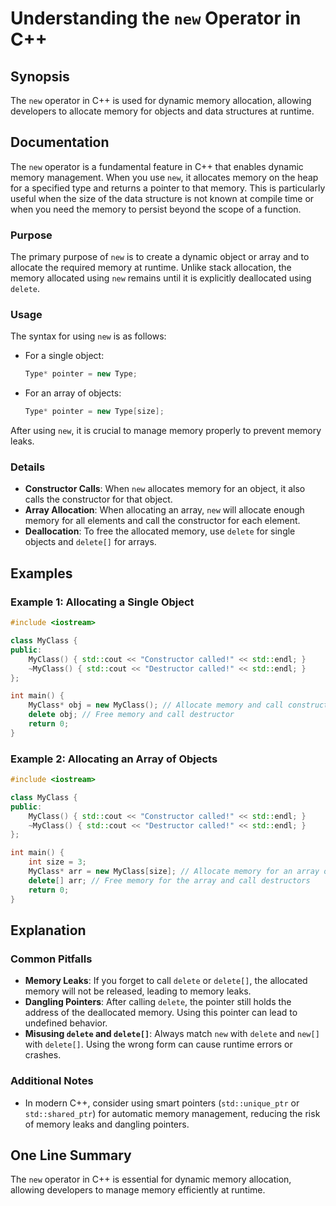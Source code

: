 <!--
Meta Description: # Understanding the `new` Operator in C++ ## Synopsis The `new` operator in C++ is used for dynamic memory allocation, allowing developers to allocate...
Meta Keywords: memory, new, delete, myclass, std
-->

# Understanding the `new` Operator in C++

## Synopsis
The `new` operator in C++ is used for dynamic memory allocation, allowing developers to allocate memory for objects and data structures at runtime.

## Documentation
The `new` operator is a fundamental feature in C++ that enables dynamic memory management. When you use `new`, it allocates memory on the heap for a specified type and returns a pointer to that memory. This is particularly useful when the size of the data structure is not known at compile time or when you need the memory to persist beyond the scope of a function.

### Purpose
The primary purpose of `new` is to create a dynamic object or array and to allocate the required memory at runtime. Unlike stack allocation, the memory allocated using `new` remains until it is explicitly deallocated using `delete`.

### Usage
The syntax for using `new` is as follows:

- For a single object:
  ```cpp
  Type* pointer = new Type;
  ```

- For an array of objects:
  ```cpp
  Type* pointer = new Type[size];
  ```

After using `new`, it is crucial to manage memory properly to prevent memory leaks.

### Details
- **Constructor Calls**: When `new` allocates memory for an object, it also calls the constructor for that object.
- **Array Allocation**: When allocating an array, `new` will allocate enough memory for all elements and call the constructor for each element.
- **Deallocation**: To free the allocated memory, use `delete` for single objects and `delete[]` for arrays.

## Examples

### Example 1: Allocating a Single Object
```cpp
#include <iostream>

class MyClass {
public:
    MyClass() { std::cout << "Constructor called!" << std::endl; }
    ~MyClass() { std::cout << "Destructor called!" << std::endl; }
};

int main() {
    MyClass* obj = new MyClass(); // Allocate memory and call constructor
    delete obj; // Free memory and call destructor
    return 0;
}
```

### Example 2: Allocating an Array of Objects
```cpp
#include <iostream>

class MyClass {
public:
    MyClass() { std::cout << "Constructor called!" << std::endl; }
    ~MyClass() { std::cout << "Destructor called!" << std::endl; }
};

int main() {
    int size = 3;
    MyClass* arr = new MyClass[size]; // Allocate memory for an array of MyClass
    delete[] arr; // Free memory for the array and call destructors
    return 0;
}
```

## Explanation
### Common Pitfalls
- **Memory Leaks**: If you forget to call `delete` or `delete[]`, the allocated memory will not be released, leading to memory leaks.
- **Dangling Pointers**: After calling `delete`, the pointer still holds the address of the deallocated memory. Using this pointer can lead to undefined behavior.
- **Misusing `delete` and `delete[]`**: Always match `new` with `delete` and `new[]` with `delete[]`. Using the wrong form can cause runtime errors or crashes.

### Additional Notes
- In modern C++, consider using smart pointers (`std::unique_ptr` or `std::shared_ptr`) for automatic memory management, reducing the risk of memory leaks and dangling pointers.

## One Line Summary
The `new` operator in C++ is essential for dynamic memory allocation, allowing developers to manage memory efficiently at runtime.